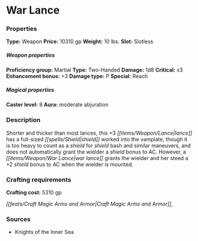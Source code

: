 ﻿---
Title: "War Lance"
Type: "Weapon"
Price: "10310 gp"
Weight: "10 lbs."
Slot: "Slotless"
Proficiency group: "Martial"
Weapon properties Type: "Two-Handed"
Damage: "1d8"
Critical: "x3"
Enhancement bonus: "+3"
Damage type: "P"
Special: "Reach"
Caster level: "8"
Aura: "moderate abjuration"
Description: |
  "Shorter and thicker than most lances, this _+3 lance_ has a full-sized shield worked into the vamplate, though it is too heavy to count as a shield for shield bash and similar maneuvers, and does not automatically grant the wielder a shield bonus to AC. However, a _war lance_ grants the wielder and her steed a +2 shield bonus to AC when the wielder is mounted."
Crafting cost: "5310 gp"
Sources: "['Knights of the Inner Sea']"
---

# War Lance

### Properties

**Type:** Weapon **Price:** 10310 gp **Weight:** 10 lbs. **Slot:** Slotless

##### Weapon properties

**Proficiency group:** Martial **Type:** Two-Handed **Damage:** 1d8 **Critical:** x3 **Enhancement bonus:** +3 **Damage type:** P **Special:** Reach

##### Magical properties

**Caster level:** 8 **Aura:** moderate abjuration

### Description

Shorter and thicker than most lances, this +3 _[[items/Weapon/Lance|lance]]_ has a full-sized _[[spells/Shield|shield]]_ worked into the vamplate, though it is too heavy to count as a _shield_ for _shield_ bash and similar maneuvers, and does not automatically grant the wielder a _shield_ bonus to AC. However, a _[[items/Weapon/War Lance|war lance]]_ grants the wielder and her steed a +2 _shield_ bonus to AC when the wielder is mounted.

### Crafting requirements

**Crafting cost:** 5310 gp

_[[feats/Craft Magic Arms and Armor|Craft Magic Arms and Armor]]_,

### Sources

* Knights of the Inner Sea